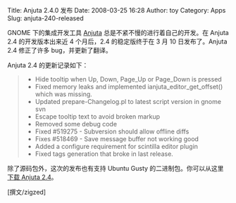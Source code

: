 Title: Anjuta 2.4.0 发布
Date: 2008-03-25 16:28
Author: toy
Category: Apps
Slug: anjuta-240-released

GNOME 下的集成开发工具 [Anjuta](http://www.anjuta.org/)
总是不紧不慢的进行着自己的开发。在 Anjuta 2.4 的开发版本出来近 4
个月后，2.4 的稳定版终于在 3 月 10 日发布了。Anjuta 2.4 修正了许多
bug，并更新了翻译。

Anjuta 2.4 的更新记录如下：

> * Hide tooltip when Up, Down, Page\_Up or Page\_Down is pressed  
>  * Fixed memory leaks and implemented ianjuta\_editor\_get\_offset()
> which was missing.  
>  * Updated prepare-Changelog.pl to latest script version in gnome
> svn  
>  * Escape tooltip text to avoid broken markup  
>  * Removed some debug code  
>  * Fixed #519275 - Subversion should allow offline diffs  
>  * Fixes #518469 - Save message buffer not working good  
>  * Added a configure requirement for scintilla editor plugin  
>  * Fixed tags generation that broke in last release.

除了源码包外，这次的发布也有支持 Ubuntu Gusty
的二进制包。你可以从这里[下载 Anjuta
2.4](http://www.anjuta.org/downloads)。

[撰文/zigzed]
